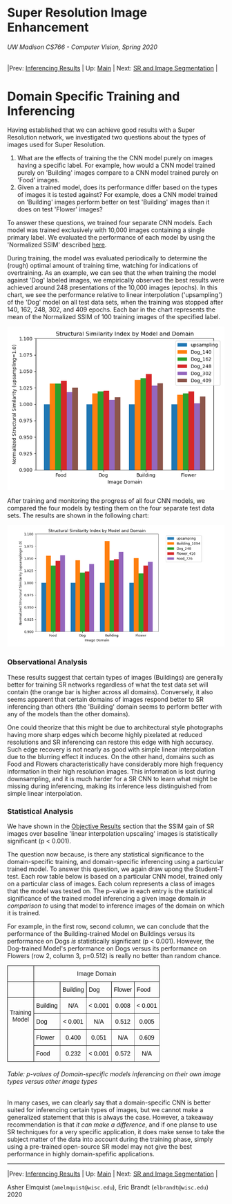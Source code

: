 # Super Resolution Image Enhancement
###### UW Madison CS766 - Computer Vision, Spring 2020

|Prev: [Inferencing Results](SR_Results.md) | Up: [Main](SR_Main.md) | Next: [SR and Image Segmentation](SR_Segmentation.md) |

# Domain Specific Training and Inferencing
Having established that we can achieve good results with a Super Resolution network, we investigated two questions about the types of images used for Super Resolution. 
1. What are the effects of training the the CNN model purely on images having a specific label. For example, how would a CNN model trained purely on 'Building' images compare to a CNN model trained purely on 'Food' images.
2. Given a trained model, does its performance differ based on the types of images it is tested against? For example, does a CNN model trained on 'Building' images perform better on test 'Building' images than it does on test 'Flower' images? 

To answer these questions, we trained four separate CNN models. Each model was trained exclusively with 10,000 images containing a single primary label.  We evaluated the performance of each model by using the 'Normalized SSIM' described [here](SR_Results.md#objective-performance-measure---ssim).

During training, the model was evaluated periodically to determine the (rough) optimal amount of training time, watching for indications of overtraining. As an example, we can see that the when training the model against 'Dog' labeled images, we empirically observed the best results were achieved around 248 presentations of the 10,000 images (epochs). In this chart, we see the performance relative to linear interpolation ('upsampling') of the 'Dog' model on all test data sets, when the training was stopped after 140, 162, 248, 302, and 409 epochs. Each bar in the chart represents the mean of the Normalized SSIM of 100 training images of the specified label.

<p align="center">
  <img src="images/results/dog_training_epochs.png">
</p>

After training and monitoring the progress of all four CNN models, we compared the four models by testing them on the four separate test data sets. The results are shown in the following chart:

<p align="center">
  <img src="images/results/domain_transfer.png">
</p>

### Observational Analysis

These results suggest that certain types of images (Buildings) are generally better for training SR networks regardless of what the test data set will contain (the orange bar is higher across all domains). Conversely, it also seems apparent that certain domains of images respond better to SR inferencing than others (the 'Building' domain seems to perform better with any of the models than the other domains). 

One could theorize that this might be due to architectural style photographs having more sharp edges which become highly pixelated at reduced resolutions and SR inferencing can restore this edge with high accuracy. Such edge recovery is not nearly as good with simple linear interpolation due to the blurring effect it induces. On the other hand, domains such as Food and Flowers characteristically have considerably more high frequency information in their high resolution images. This information is lost during downsampling, and it is much harder for a SR CNN to learn what might be missing during inferencing, making its inference less distinguished from simple linear interpolation. 

### Statistical Analysis

We have shown in the [Objective Results](SR_Results.md#objective-performance-measure---ssim) section that the SSIM gain of SR images over baseline 'linear interpolation upscaling' images is statistically significant (p < 0.001).  

The question now because, is there any statistical significance to the domain-specific training, and domain-specific inferencing using a particular trained model. To answer this question, we again draw upong the Student-T test. Each row table below is based on a particular CNN model, trained only on a particular class of images. Each colum represents a class of images that the model was tested on. The p-value in each entry is the statistical significance of the trained model inferencing a given image domain *in comparison to* using that model to inference images of the domain on which it is trained.  

For example, in the first row, second column, we can conclude that the performance of the Building-trained Model on Buildings versus its performance on Dogs *is* statistically significant (p < 0.001).  However, the Dog-trained Model's performance on Dogs versus its performance on Flowers (row 2, column 3, p=0.512) is really no better than random chance.

<style type="text/css">
.tg  {border-collapse:collapse;border-spacing:0;}
.tg td{border-color:black;border-style:solid;border-width:1px;font-family:Arial, sans-serif;font-size:14px;
  overflow:hidden;padding:10px 5px;word-break:normal;}
.tg th{border-color:black;border-style:solid;border-width:1px;font-family:Arial, sans-serif;font-size:14px;
  font-weight:normal;overflow:hidden;padding:10px 5px;word-break:normal;}
.tg .tg-fn5d{border-color:inherit;color:rgb(0, 0, 0);text-align:left;vertical-align:middle}
.tg .tg-baqh{text-align:center;vertical-align:top}
.tg .tg-omgv{border-color:inherit;color:rgb(0, 0, 0);text-align:center;vertical-align:middle}
.tg .tg-lu0m{color:rgb(0, 0, 0);text-align:left;vertical-align:top}
.tg .tg-0lax{text-align:left;vertical-align:top}
.tg .tg-exjq{color:rgb(0, 0, 0);text-align:left;vertical-align:middle}
</style>
<table class="tg">
  <tr>
    <th class="tg-0lax"></th>
    <th class="tg-baqh" colspan="5">Image Domain</th>
  </tr>
  <tr>
    <td class="tg-0lax"></td>
    <td class="tg-lu0m"><br></td>
    <td class="tg-exjq">Building</td>
    <td class="tg-exjq">Dog</td>
    <td class="tg-exjq">Flower</td>
    <td class="tg-exjq">Food</td>
  </tr>
  <tr>
    <td class="tg-baqh" rowspan="4"><br>Training<br>Model</td>
    <td class="tg-fn5d">Building</td>
    <td class="tg-omgv">N/A</td>
    <td class="tg-omgv">&lt; 0.001</td>
    <td class="tg-omgv">0.008</td>
    <td class="tg-omgv">&lt; 0.001</td>
  </tr>
  <tr>
    <td class="tg-fn5d">Dog</td>
    <td class="tg-omgv">&lt; 0.001</td>
    <td class="tg-omgv">N/A</td>
    <td class="tg-omgv">0.512</td>
    <td class="tg-omgv">0.005</td>
  </tr>
  <tr>
    <td class="tg-fn5d">Flower</td>
    <td class="tg-omgv">0.400</td>
    <td class="tg-omgv">0.051</td>
    <td class="tg-omgv">N/A</td>
    <td class="tg-omgv">0.609</td>
  </tr>
  <tr>
    <td class="tg-fn5d">Food</td>
    <td class="tg-omgv">0.232</td>
    <td class="tg-omgv">&lt; 0.001</td>
    <td class="tg-omgv">0.572</td>
    <td class="tg-omgv">N/A</td>
  </tr>
</table>

###### Table: p-values of Domain-specific models inferencing on their own image types versus other image types

In many cases, we can clearly say that a domain-specific CNN is better suited for inferencing certain types of images, but we cannot make a generalized statement that this is always the case.  However, a takeaway recommendation is that *it can make a difference*, and if one planse to use SR techniques for a very specific application, it does make sense to take the subject matter of the data into account during the training phase, simply using a pre-trained open-source SR model may not give the best performance in highly domain-spefific applications.

---

|Prev: [Inferencing Results](SR_Results.md) | Up: [Main](SR_Main.md) | Next: [SR and Image Segmentation](SR_Segmentation.md) |

Asher Elmquist (```amelmquist@wisc.edu```), Eric Brandt (```elbrandt@wisc.edu```) 2020
